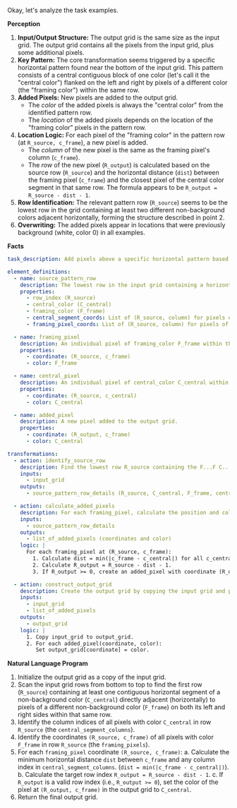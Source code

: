 Okay, let's analyze the task examples.

**Perception**

1.  **Input/Output Structure:** The output grid is the same size as the input grid. The output grid contains all the pixels from the input grid, plus some additional pixels.
2.  **Key Pattern:** The core transformation seems triggered by a specific horizontal pattern found near the bottom of the input grid. This pattern consists of a central contiguous block of one color (let's call it the "central color") flanked on the left and right by pixels of a different color (the "framing color") within the same row.
3.  **Added Pixels:** New pixels are added to the output grid.
    *   The *color* of the added pixels is always the "central color" from the identified pattern row.
    *   The *location* of the added pixels depends on the location of the "framing color" pixels in the pattern row.
4.  **Location Logic:** For each pixel of the "framing color" in the pattern row (at `R_source, c_frame`), a new pixel is added.
    *   The *column* of the new pixel is the same as the framing pixel's column (`c_frame`).
    *   The *row* of the new pixel (`R_output`) is calculated based on the source row (`R_source`) and the horizontal distance (`dist`) between the framing pixel (`c_frame`) and the closest pixel of the central color segment in that same row. The formula appears to be `R_output = R_source - dist - 1`.
5.  **Row Identification:** The relevant pattern row (`R_source`) seems to be the lowest row in the grid containing at least two different non-background colors adjacent horizontally, forming the structure described in point 2.
6.  **Overwriting:** The added pixels appear in locations that were previously background (white, color 0) in all examples.

**Facts**


```yaml
task_description: Add pixels above a specific horizontal pattern based on distances within the pattern.

element_definitions:
  - name: source_pattern_row
    description: The lowest row in the input grid containing a horizontal sequence like F...F C...C F...F, where F and C are distinct non-background colors.
    properties:
      - row_index (R_source)
      - central_color (C_central)
      - framing_color (F_frame)
      - central_segment_coords: List of (R_source, column) for pixels of C_central.
      - framing_pixel_coords: List of (R_source, column) for pixels of F_frame.

  - name: framing_pixel
    description: An individual pixel of framing_color F_frame within the source_pattern_row.
    properties:
      - coordinate: (R_source, c_frame)
      - color: F_frame

  - name: central_pixel
    description: An individual pixel of central_color C_central within the source_pattern_row.
    properties:
      - coordinate: (R_source, c_central)
      - color: C_central

  - name: added_pixel
    description: A new pixel added to the output grid.
    properties:
      - coordinate: (R_output, c_frame)
      - color: C_central

transformations:
  - action: identify_source_row
    description: Find the lowest row R_source containing the F...F C...C F...F pattern. Determine C_central, F_frame, central_segment_coords, and framing_pixel_coords.
    inputs:
      - input_grid
    outputs:
      - source_pattern_row_details (R_source, C_central, F_frame, central_segment_coords, framing_pixel_coords)

  - action: calculate_added_pixels
    description: For each framing_pixel, calculate the position and color of the corresponding added_pixel.
    inputs:
      - source_pattern_row_details
    outputs:
      - list_of_added_pixels (coordinates and color)
    logic: |
      For each framing_pixel at (R_source, c_frame):
        1. Calculate dist = min(|c_frame - c_central|) for all c_central in central_segment_coords.
        2. Calculate R_output = R_source - dist - 1.
        3. If R_output >= 0, create an added_pixel with coordinate (R_output, c_frame) and color C_central.

  - action: construct_output_grid
    description: Create the output grid by copying the input grid and placing the added_pixels.
    inputs:
      - input_grid
      - list_of_added_pixels
    outputs:
      - output_grid
    logic: |
      1. Copy input_grid to output_grid.
      2. For each added_pixel(coordinate, color):
         Set output_grid[coordinate] = color.
```


**Natural Language Program**

1.  Initialize the output grid as a copy of the input grid.
2.  Scan the input grid rows from bottom to top to find the first row (`R_source`) containing at least one contiguous horizontal segment of a non-background color (`C_central`) directly adjacent (horizontally) to pixels of a different non-background color (`F_frame`) on both its left and right sides within that same row.
3.  Identify the column indices of all pixels with color `C_central` in row `R_source` (the `central_segment_columns`).
4.  Identify the coordinates `(R_source, c_frame)` of all pixels with color `F_frame` in row `R_source` (the `framing_pixels`).
5.  For each `framing_pixel` coordinate `(R_source, c_frame)`:
    a.  Calculate the minimum horizontal distance `dist` between `c_frame` and any column index in `central_segment_columns`. (`dist = min(|c_frame - c_central|)`).
    b.  Calculate the target row index `R_output = R_source - dist - 1`.
    c.  If `R_output` is a valid row index (i.e., `R_output >= 0`), set the color of the pixel at `(R_output, c_frame)` in the output grid to `C_central`.
6.  Return the final output grid.